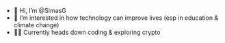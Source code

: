 - 👋 Hi, I’m @SimasG
- 👀 I’m interested in how technology can improve lives (esp in education & climate change)
- 👨‍💻 Currently heads down coding & exploring crypto

<!---
SimasG/SimasG is a ✨ special ✨ repository because its `README.md` (this file) appears on your GitHub profile.
You can click the Preview link to take a look at your changes.
--->
